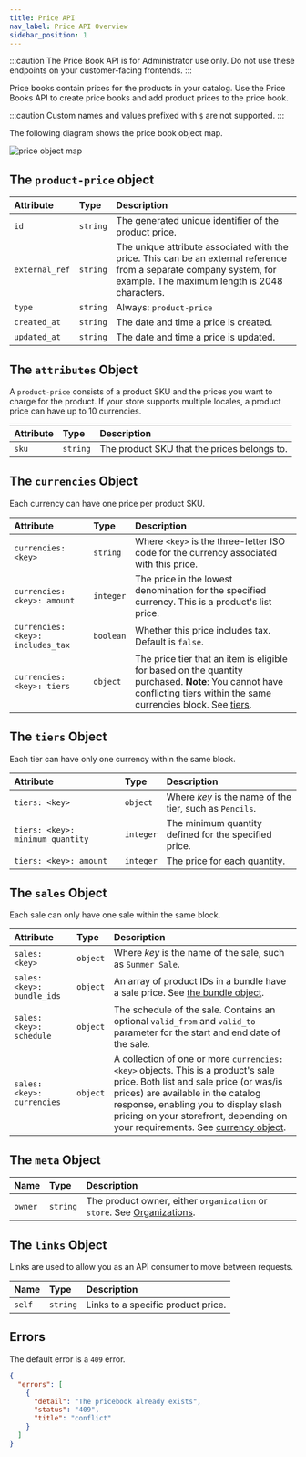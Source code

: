 ```yaml
---
title: Price API
nav_label: Price API Overview
sidebar_position: 1
---
```


:::caution
The Price Book API is for Administrator use only. Do not use these endpoints on your customer-facing frontends.
:::

Price books contain prices for the products in your catalog. Use the Price Books API to create price books and add product prices to the price book.

:::caution 
Custom names and values prefixed with `$` are not supported.
:::

The following diagram shows the price book object map.

![price object map](/assets/pb-price-object-map.png)

## The `product-price` object

| Attribute               | Type | Description                                                                                                                                                           |
|:------------------------| :--- |:----------------------------------------------------------------------------------------------------------------------------------------------------------------------|
| `id`                    | `string`| The generated unique identifier of the product price.                                                                                                                 |
| `external_ref`          | `string` | The unique attribute associated with the price. This can be an external reference from a separate company system, for example. The maximum length is 2048 characters. |
| `type`                  | `string` | Always: `product-price`                                                                                                                                               |
| `created_at` | `string` | The date and time a price is created. |
| `updated_at` | `string` | The date and time a price is updated. |

## The `attributes` Object

A `product-price` consists of a product SKU and the prices you want to charge for the product. If your store supports multiple locales, a product price can have up to 10 currencies. 

| Attribute | Type     | Description                                 |
|:----------|:---------|:--------------------------------------------|
| `sku`     | `string` | The product SKU that the prices belongs to. |

## The `currencies` Object

Each currency can have one price per product SKU.

| Attribute                         | Type      | Description                                                                                                                                                                                |
|:----------------------------------|:----------|:-------------------------------------------------------------------------------------------------------------------------------------------------------------------------------------------|
| `currencies: <key>`               | `string`  | Where `<key>` is the three-letter ISO code for the currency associated with this price.                                                                                                    |
| `currencies: <key>: amount`       | `integer` | The price in the lowest denomination for the specified currency. This is a product's list price.                                                                                           |
| `currencies: <key>: includes_tax` | `boolean` | Whether this price includes tax. Default is `false`.                                                                                                                                       |
| `currencies: <key>: tiers`        | `object`  | The price tier that an item is eligible for based on the quantity purchased. **Note**: You cannot have conflicting tiers within the same currencies block. See [tiers](#the-tiers-object). |

## The `tiers` Object

Each tier can have only one currency within the same block.

| Attribute | Type | Description                                             |
| :--- | :--- |:--------------------------------------------------------|
| `tiers: <key>` | `object` | Where *key* is the name of the tier, such as `Pencils`. |
| `tiers: <key>: minimum_quantity` | `integer` | The minimum quantity defined for the specified price.   |
| `tiers: <key>: amount` | `integer` | The price for each quantity.                            |

## The `sales` Object

Each sale can only have one sale within the same block.

| Attribute                  | Type | Description                                                                                                                                                                                                                                                                                                          |
|:---------------------------| :--- |:---------------------------------------------------------------------------------------------------------------------------------------------------------------------------------------------------------------------------------------------------------------------------------------------------------------------|
| `sales: <key>`             | `object` | Where *key* is the name of the sale, such as `Summer Sale`.                                                                                                                                                                                                                                                          |
| `sales: <key>: bundle_ids` | `object` | An array of product IDs in a bundle have a sale price.  See [the bundle object](/docs/pxm/products/pxm-bundles/pxm-bundles-api/pxm-bundles-api-overview).                                        |
| `sales: <key>: schedule`   | `object` | The schedule of the sale. Contains an optional `valid_from` and `valid_to` parameter for the start and end date of the sale.                                                                                                                                                                                         |
| `sales: <key>: currencies` | `object` | A collection of one or more `currencies: <key>` objects. This is a product's sale price. Both list and sale price (or was/is prices) are available in the catalog response, enabling you to display slash pricing on your storefront, depending on your requirements. See [currency object](#the-currencies-object). |

## The `meta` Object

| Name | Type | Description |
| :--- | :--- | :--- |
| `owner` | `string` | The product owner,  either `organization` or `store`. See [Organizations](/docs/commerce-cloud/organizations). |

## The `links` Object

Links are used to allow you as an API consumer to move between requests.

| Name    | Type | Description                        |
|:--------| :--- |:-----------------------------------|
| `self`  | `string` | Links to a specific product price. |

## Errors

The default error is a `409` error.

```json
{
  "errors": [
    {
      "detail": "The pricebook already exists",
      "status": "409",
      "title": "conflict"
    }
  ]
}
```

